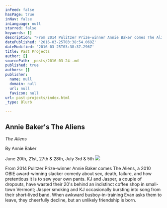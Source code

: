 ```yaml
---
inFeed: false
hasPage: true
inNav: false
inLanguage: null
starred: false
keywords: []
description: "From 2014 Pulitzer Prize-winner Annie Baker comes The Aliens, a 2010 OBIE award-winning slacker comedy about sex, death, failure, and how pretentious it is to sew your own pants. KJ and Jasper, a couple of dropouts, have wasted their 20's behind an indistinct coffee shop in small-town Vermont; Jasper smoking and KJ occasionally bursting into song from their short-lived band. When awkward busboy-in-training Evan asks them to leave, they cheerfully decline, but an unlikely friendship is born."
datePublished: '2016-03-25T03:38:54.069Z'
dateModified: '2016-03-25T03:38:37.296Z'
title: Past Projects
author: []
sourcePath: _posts/2016-03-24-.md
published: true
authors: []
publisher:
  name: null
  domain: null
  url: null
  favicon: null
url: past-projects/index.html
_type: Blurb

---
```

## Annie Baker's The Aliens

_The Aliens_

By Annie Baker

June 20th, 21st, 27th & 28th, July 3rd & 5th
![](https://the-grid-user-content.s3-us-west-2.amazonaws.com/d9e1ea44-b2c7-4e2c-b8a3-0d2492e0c943.jpg)

From 2014 Pulitzer Prize-winner Annie Baker comes The Aliens, a 2010 OBIE award-winning slacker comedy about sex, death, failure, and how pretentious it is to sew your own pants. KJ and Jasper, a couple of dropouts, have wasted their 20's behind an indistinct coffee shop in small-town Vermont; Jasper smoking and KJ occasionally bursting into song from their short-lived band. When awkward busboy-in-training Evan asks them to leave, they cheerfully decline, but an unlikely friendship is born.